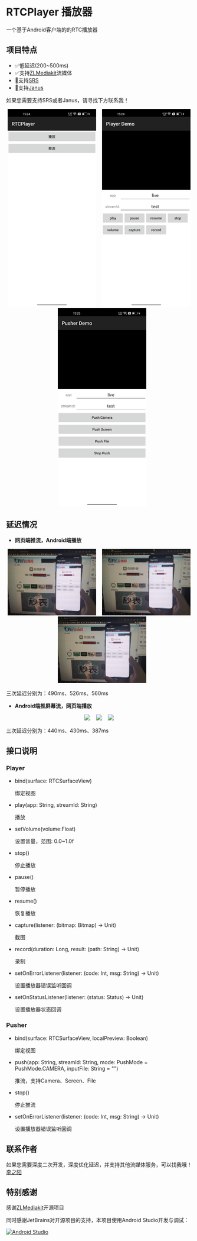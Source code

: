 # RTCPlayer 播放器

一个基于Android客户端的的RTC播放器

## 项目特点

  - :white_check_mark:低延迟(200~500ms)
  - :white_check_mark:支持[ZLMediakit](https://github.com/ZLMediaKit/ZLMediaKit)流媒体
  - :black_square_button:支持[SRS](https://github.com/ossrs/srs)
  - :black_square_button:支持[Janus](https://github.com/meetecho/janus-gateway)

如果您需要支持SRS或者Janus，请寻找下方联系我！

<p align="center">
    <img src="doc/home.jpg" width="240"/>&nbsp;&nbsp;&nbsp;
    <img src="doc/player.jpg" width="240"/>&nbsp;&nbsp;&nbsp;
    <img src="doc/pusher.jpg" width="240"/>
</p>

## 延迟情况

- **网页端推流，Android端播放**

<p align="center">
    <img src="doc/delay_play1.jpg" width="240"/>&nbsp;&nbsp;&nbsp;
    <img src="doc/delay_play2.jpg" width="240"/>&nbsp;&nbsp;&nbsp;
    <img src="doc/delay_play3.jpg" width="240"/>
</p>

三次延迟分别为：490ms、526ms、560ms

- **Android端推屏幕流，网页端播放**

<p align="center">
    <img src="doc/delay_push1.jpg" width="240"/>&nbsp;&nbsp;&nbsp;
    <img src="doc/delay_push2.jpg" width="240"/>&nbsp;&nbsp;&nbsp;
    <img src="doc/delay_push3.jpg" width="240"/>
</p>

三次延迟分别为：440ms、430ms、387ms

## 接口说明

### Player

- bind(surface: RTCSurfaceView)

  绑定视图

- play(app: String, streamId: String)

  播放
- setVolume(volume:Float)

  设置音量，范围: 0.0~1.0f
- stop()

  停止播放
- pause()

  暂停播放
- resume()

  恢复播放
- capture(listener: (bitmap: Bitmap) -> Unit)

  截图
- record(duration: Long, result: (path: String) -> Unit)

  录制
- setOnErrorListener(listener: (code: Int, msg: String) -> Unit)
  
  设置播放器错误监听回调
- setOnStatusListener(listener: (status: Status) -> Unit)

  设置播放器状态回调

### Pusher

- bind(surface: RTCSurfaceView, localPreview: Boolean)

  绑定视图

- push(app: String, streamId: String, mode: PushMode = PushMode.CAMERA, inputFile: String = "")

  推流，支持Camera、Screen、File

- stop()
  
  停止推流

- setOnErrorListener(listener: (code: Int, msg: String) -> Unit)

  设置播放器错误监听回调

## 联系作者
如果您需要深度二次开发，深度优化延迟，并支持其他流媒体服务，可以找我哦！
[李之阳](https://github.com/leo94666)

## 特别感谢

感谢[ZLMediakit](https://github.com/ZLMediaKit/ZLMediaKit)开源项目

同时感谢JetBrains对开源项目的支持，本项目使用Android Studio开发与调试：

[![Android Studio](https://th.bing.com/th?id=ODLS.d2ea10a5-5792-4f82-bd13-1595fd9d969c&w=32&h=32&qlt=90&pcl=fffffa&o=6&pid=1.2)](https://developer.android.com/studio?hl=zh-cn)